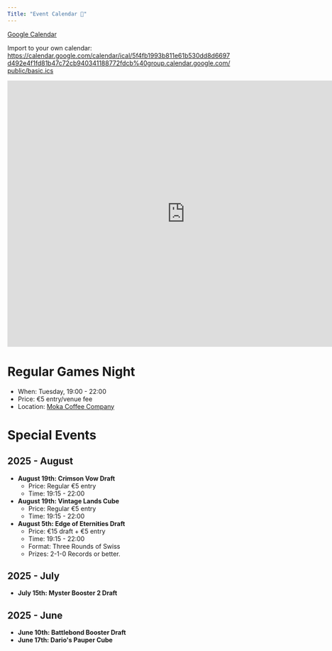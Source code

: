```yaml
---
Title: "Event Calendar 📅"
---
```


[Google Calendar](https://calendar.google.com/calendar/embed?src=5f4fb1993b811e61b530dd8d6697d492e4f1fd81b47c72cb940341188772fdcb%40group.calendar.google.com&ctz=UTC)

Import to your own calendar: https://calendar.google.com/calendar/ical/5f4fb1993b811e61b530dd8d6697d492e4f1fd81b47c72cb940341188772fdcb%40group.calendar.google.com/public/basic.ics

<iframe src="https://calendar.google.com/calendar/embed?src=5f4fb1993b811e61b530dd8d6697d492e4f1fd81b47c72cb940341188772fdcb%40group.calendar.google.com&ctz=UTC" style="border: 0" width="800" height="600" frameborder="0" scrolling="no"></iframe>

# Regular Games Night
- When: Tuesday, 19:00 - 22:00
- Price: €5 entry/venue fee
- Location: [Moka Coffee Company](https://maps.app.goo.gl/vWJ2uaM7dzBCJiTx7)

# Special Events

## 2025 - August
- **August 19th: Crimson Vow Draft**
  - Price: Regular €5 entry
  - Time: 19:15 - 22:00
- **August 19th: Vintage Lands Cube**
  - Price: Regular €5 entry
  - Time: 19:15 - 22:00
- **August 5th: Edge of Eternities Draft**
  - Price: €15 draft + €5 entry
  - Time: 19:15 - 22:00
  - Format: Three Rounds of Swiss
  - Prizes: 2-1-0 Records or better.

## 2025 - July
- **July 15th: Myster Booster 2 Draft**

## 2025 - June
- **June 10th: Battlebond Booster Draft**
- **June 17th: Dario's Pauper Cube**
